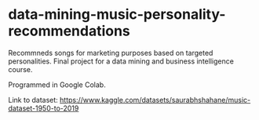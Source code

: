# data-mining-music-personality-recommendations
Recommneds songs for marketing purposes based on targeted personalities. Final project for a data mining and business intelligence course.

Programmed in Google Colab. 

Link to dataset: https://www.kaggle.com/datasets/saurabhshahane/music-dataset-1950-to-2019
